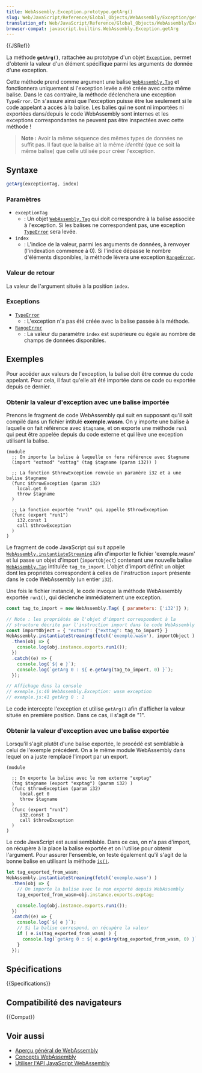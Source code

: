 ```yaml
---
title: WebAssembly.Exception.prototype.getArg()
slug: Web/JavaScript/Reference/Global_Objects/WebAssembly/Exception/getArg
translation_of: Web/JavaScript/Reference/Global_Objects/WebAssembly/Exception/getArg
browser-compat: javascript.builtins.WebAssembly.Exception.getArg
---
```

{{JSRef}}

La méthode **`getArg()`**, rattachée au prototype d'un objet [`Exception`](/fr/docs/Web/JavaScript/Reference/Global_Objects/WebAssembly/Exception), permet d'obtenir la valeur d'un élément spécifique parmi les arguments de donnée d'une exception.

Cette méthode prend comme argument une balise [`WebAssembly.Tag`](/fr/docs/Web/JavaScript/Reference/Global_Objects/WebAssembly/Tag) et fonctionnera uniquement si l'exception levée a été créée avec cette même balise. Dans le cas contraire, la méthode déclenchera une exception `TypeError`. On s'assure ainsi que l'exception puisse être lue seulement si le code appelant a accès à la balise. Les balies qui ne sont ni importées ni exportées dans/depuis le code WebAssembly sont internes et les exceptions correspondantes ne peuvent pas être inspectées avec cette méthode&nbsp;!

> **Note :** Avoir la même séquence des mêmes types de données ne suffit pas. Il faut que la balise ait la même _identité_ (que ce soit la même balise) que celle utilisée pour créer l'exception.

## Syntaxe

```js
getArg(exceptionTag, index)
```

### Paramètres

- `exceptionTag`
  - : Un objet [`WebAssembly.Tag`](/fr/docs/Web/JavaScript/Reference/Global_Objects/WebAssembly/Tag) qui doit correspondre à la balise associée à l'exception. Si les balises ne correspondent pas, une exception  [`TypeError`](/fr/docs/Web/JavaScript/Reference/Global_Objects/TypeError) sera levée.
- `index`
  - : L'indice de la valeur, parmi les arguments de données, à renvoyer (l'indexation commence à 0). Si l'indice dépasse le nombre d'éléments disponibles, la méthode lèvera une exception [`RangeError`](/fr/docs/Web/JavaScript/Reference/Global_Objects/RangeError).

### Valeur de retour

La valeur de l'argument située à la position `index`.

### Exceptions

- [`TypeError`](/fr/docs/Web/JavaScript/Reference/Global_Objects/TypeError)
  - : L'exception n'a pas été créée avec la balise passée à la méthode.
- [`RangeError`](/fr/docs/Web/JavaScript/Reference/Global_Objects/RangeError)
  - : La valeur du paramètre `index` est supérieure ou égale au nombre de champs de données disponibles.

## Exemples

Pour accéder aux valeurs de l'exception, la balise doit être connue du code appelant. Pour cela, il faut qu'elle ait été importée dans ce code ou exportée depuis ce dernier.

### Obtenir la valeur d'exception avec une balise importée

Prenons le fragment de code WebAssembly qui suit en supposant qu'il soit compilé dans un fichier intitulé **exemple.wasm**. On y importe une balise à laquelle on fait référence avec `$tagname`, et on exporte une méthode `run1` qui peut être appelée depuis du code externe et qui lève une exception utilisant la balise.

```wasm
(module
  ;; On importe la balise à laquelle on fera référence avec $tagname
  (import "extmod" "exttag" (tag $tagname (param i32)) )

  ;; La fonction $throwException renvoie un paramère i32 et a une balise $tagname
  (func $throwException (param i32)
    local.get 0
    throw $tagname
  )

  ;; La fonction exportée "run1" qui appelle $throwException
  (func (export "run1")
    i32.const 1
    call $throwException
  )
)
```

Le fragment de code JavaScript qui suit appelle [`WebAssembly.instantiateStreaming`](/fr/docs/Web/JavaScript/Reference/Global_Objects/WebAssembly/instantiateStreaming) afin d'importer le fichier  'exemple.wasm' et lui passe un objet d'import (`importObject`) contenant une nouvelle balise [`WebAssembly.Tag`](/fr/docs/Web/JavaScript/Reference/Global_Objects/WebAssembly/Tag) intitulée `tag_to_import`. L'objet d'import définit un objet dont les propriétés correspondent à celles de l'instruction `import` présente dans le code WebAssembly (un entier `i32`).

Une fois le fichier instancié, le code invoque la méthode WebAssembly exportée `run1()`, qui déclenche immédiatement une exception.

```js
const tag_to_import = new WebAssembly.Tag( { parameters: ['i32']} );

// Note : les propriétés de l'objet d'import correspondent à la 
// structure décrite par l'instruction import dans le code WebAssembly !
const importObject = { "extmod": {"exttag": tag_to_import} }
WebAssembly.instantiateStreaming(fetch('exemple.wasm'), importObject )
  .then(obj => {
    console.log(obj.instance.exports.run1());
  })
  .catch((e) => {
    console.log(`${ e }`);
    console.log(`getArg 0 : ${ e.getArg(tag_to_import, 0) }`);
  });

// Affichage dans la console
// exemple.js:40 WebAssembly.Exception: wasm exception
// exemple.js:41 getArg 0 : 1
```

Le code intercepte l'exception et utilise `getArg()` afin d'afficher la valeur située en première position. Dans ce cas, il s'agit de "1".

### Obtenir la valeur d'exception avec une balise exportée

Lorsqu'il s'agit plutôt d'une balise exportée, le procédé est semblable à celui de l'exemple précédent. On a le même module WebAssembly dans lequel on a juste remplacé l'import par un export.

```wasm
(module

  ;; On exporte la balise avec le nom externe "exptag"
  (tag $tagname (export "exptag") (param i32) )
  (func $throwException (param i32)
     local.get 0
     throw $tagname
  ) 
  (func (export "run1")
     i32.const 1
     call $throwException
  )
)
```

Le code JavaScript est aussi semblable. Dans ce cas, on n'a pas d'import, on récupère à la place la balise exportée et on l'utilise pour obtenir l'argument. Pour assurer l'ensemble, on teste également qu'il s'agit de la bonne balise en utilisant la méthode [`is()`](/fr/docs/Web/JavaScript/Reference/Global_Objects/WebAssembly/Exception/is).

```js
let tag_exported_from_wasm;
WebAssembly.instantiateStreaming(fetch('exemple.wasm') )
  .then(obj => {
    // On importe la balise avec le nom exporté depuis WebAssembly
    tag_exported_from_wasm=obj.instance.exports.exptag;

    console.log(obj.instance.exports.run1());
  })
  .catch((e) => {
    console.log(`${ e }`);
    // Si la balise correspond, on récupère la valeur
    if ( e.is(tag_exported_from_wasm) ) {
      console.log(`getArg 0 : ${ e.getArg(tag_exported_from_wasm, 0) }`);
    }
  });
```

## Spécifications

{{Specifications}}

## Compatibilité des navigateurs

{{Compat}}

## Voir aussi

- [Aperçu général de WebAssembly](/fr/docs/WebAssembly)
- [Concepts WebAssembly](/fr/docs/WebAssembly/Concepts)
- [Utiliser l'API JavaScript WebAssembly](/fr/docs/WebAssembly/Using_the_JavaScript_API)

